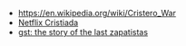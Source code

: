 
* https://en.wikipedia.org/wiki/Cristero_War
* [Netflix Cristiada](https://www.netflix.com/us-es/title/70242938)
* [gst: the story of the last zapatistas](https://www.google.com/search?q=the+story+of+the+last+zapatistas&oq=the+story+of+the+last+zapatistas&aqs=chrome..69i57j33.9864j0j7&sourceid=chrome&ie=UTF-8)
